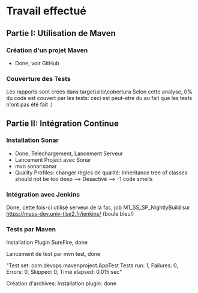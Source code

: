 # Travail effectué
## Partie I: Utilisation de Maven
### Création d'un projet Maven
- Done, voir GitHub 

### Couverture des Tests
Les rapports sont créés dans target\site\cobertura
Selon cette analyse, 0% du code est couvert par les tests:
ceci est peut-etre du au fait que les tests n'ont pas été fait :)

## Partie II: Intégration Continue
### Installation Sonar
- Done, Telechargement, Lancement Serveur
- Lancement Project avec Sonar
- mvn sonar:sonar
- Quality Profiles: changer règles de qualité:
Inheritance tree of classes should not be too deep
--> Desactivé --> -1 code smells

### Intégration avec Jenkins
Done, cette fois-ci utilisé serveur de la fac, job
M1_SS_SP_NightlyBuild sur https://mass-dev.univ-tlse2.fr/jenkins/
(boule bleu!)
### Tests par Maven
Installation Plugin SureFire, done

Lancement de test par mvn test, done

"Test set: com.devops.mavenproject.AppTest
Tests run: 1, Failures: 0, Errors: 0, Skipped: 0, Time elapsed: 0.015 sec"

Création d'archives: Installation plugin: done



